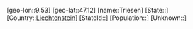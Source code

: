 ﻿---
location: [47.12,9.53]
type: City
tags:
- geo/City


SpocWebEntityId: 34981
isDeleted: false
confidential: public

---
[geo-lon::9.53]
[geo-lat::47.12]
[name::Triesen]
[State::]
[Country::[Liechtenstein](geo/Continent/Europe/Liechtenstein.md)]
[StateId::]
[Population::]
[Unknown::]

